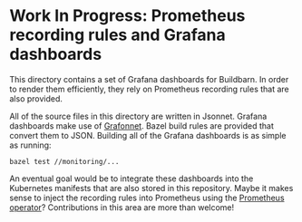 # Work In Progress: Prometheus recording rules and Grafana dashboards

This directory contains a set of Grafana dashboards for Buildbarn. In
order to render them efficiently, they rely on Prometheus recording
rules that are also provided.

All of the source files in this directory are written in Jsonnet.
Grafana dashboards make use of [Grafonnet](https://github.com/grafana/grafonnet-lib).
Bazel build rules are provided that convert them to JSON. Building all
of the Grafana dashboards is as simple as running:

```
bazel test //monitoring/...
```

An eventual goal would be to integrate these dashboards into the
Kubernetes manifests that are also stored in this repository. Maybe it
makes sense to inject the recording rules into Prometheus using the
[Prometheus operator](https://github.com/coreos/prometheus-operator)?
Contributions in this area are more than welcome!
